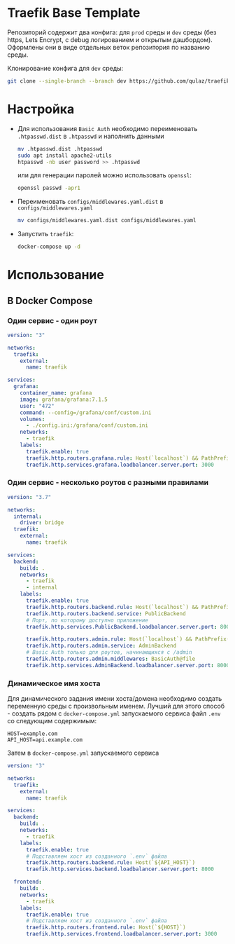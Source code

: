 # Traefik Base Template

Репозиторий содержит два конфига: для `prod` среды и `dev` среды (без https, Lets Encrypt, с debug логированием и открытым дашбордом). Оформлены они в виде отдельных веток репозитория по названию среды.

Клонирование конфига для `dev` среды:

```bash
git clone --single-branch --branch dev https://github.com/qulaz/traefik_template.git
```

# Настройка

- Для использования `Basic Auth` необходимо переименовать `.htpasswd.dist` в `.htpasswd` и наполнить данными

  ```bash
  mv .htpasswd.dist .htpasswd
  sudo apt install apache2-utils
  htpasswd -nb user password >> .htpasswd
  ```

  или для генерации паролей можно использовать `openssl`:

  ```bash
  openssl passwd -apr1
  ```

- Переименовать `configs/middlewares.yaml.dist` в `configs/middlewares.yaml`

  ```bash
  mv configs/middlewares.yaml.dist configs/middlewares.yaml
  ```

- Запустить `traefik`:

  ```bash
  docker-compose up -d
  ```

# Использование

## В Docker Compose

### Один сервис - один роут

```yaml
version: "3"

networks:
  traefik:
    external:
      name: traefik

services:
  grafana:
    container_name: grafana
    image: grafana/grafana:7.1.5
    user: "472"
    command: --config=/grafana/conf/custom.ini
    volumes:
      - ./config.ini:/grafana/conf/custom.ini
    networks:
      - traefik
    labels:
      traefik.enable: true
      traefik.http.routers.grafana.rule: Host(`localhost`) && PathPrefix(`/grafana`)
      traefik.http.services.grafana.loadbalancer.server.port: 3000
```

### Один сервис - несколько роутов с разными правилами

```yaml
version: "3.7"

networks:
  internal:
    driver: bridge
  traefik:
    external:
      name: traefik

services:
  backend:
    build: .
    networks:
      - traefik
      - internal
    labels:
      traefik.enable: true
      traefik.http.routers.backend.rule: Host(`localhost`) && PathPrefix(`/`)
      traefik.http.routers.backend.service: PublicBackend
      # Порт, по которому доступно приложение
      traefik.http.services.PublicBackend.loadbalancer.server.port: 8000

      traefik.http.routers.admin.rule: Host(`localhost`) && PathPrefix(`/admin`)
      traefik.http.routers.admin.service: AdminBackend
      # Basic Auth только для роутов, начинающихся с /admin
      traefik.http.routers.admin.middlewares: BasicAuth@file
      traefik.http.services.AdminBackend.loadbalancer.server.port: 8000
```

### Динамическое имя хоста

Для динамического задания имени хоста/домена необходимо создать переменную среды с произвольным именем. Лучший для этого способ - создать рядом с `docker-compose.yml` запускаемого сервиса файл `.env` со следующим содержимым:

```
HOST=example.com
API_HOST=api.example.com
```

Затем в `docker-compose.yml` запускаемого сервиса

```yaml
version: "3"

networks:
  traefik:
    external:
      name: traefik

services:
  backend:
    build: .
    networks:
      - traefik
    labels:
      traefik.enable: true
      # Подставляем хост из созданного `.env` файла
      traefik.http.routers.backend.rule: Host(`${API_HOST}`)
      traefik.http.services.backend.loadbalancer.server.port: 8000

  frontend:
    build: .
    networks:
      - traefik
    labels:
      traefik.enable: true
      # Подставляем хост из созданного `.env` файла
      traefik.http.routers.frontend.rule: Host(`${HOST}`)
      traefik.http.services.frontend.loadbalancer.server.port: 3000
```
